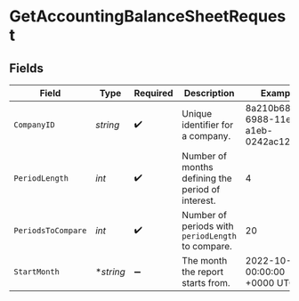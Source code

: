 # GetAccountingBalanceSheetRequest


## Fields

| Field                                             | Type                                              | Required                                          | Description                                       | Example                                           |
| ------------------------------------------------- | ------------------------------------------------- | ------------------------------------------------- | ------------------------------------------------- | ------------------------------------------------- |
| `CompanyID`                                       | *string*                                          | :heavy_check_mark:                                | Unique identifier for a company.                  | 8a210b68-6988-11ed-a1eb-0242ac120002              |
| `PeriodLength`                                    | *int*                                             | :heavy_check_mark:                                | Number of months defining the period of interest. | 4                                                 |
| `PeriodsToCompare`                                | *int*                                             | :heavy_check_mark:                                | Number of periods with `periodLength` to compare. | 20                                                |
| `StartMonth`                                      | **string*                                         | :heavy_minus_sign:                                | The month the report starts from.                 | 2022-10-23 00:00:00 +0000 UTC                     |